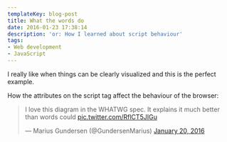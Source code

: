 ```yaml
---
templateKey: blog-post
title: What the words do
date: 2016-01-23 17:38:14
description: 'or: How I learned about script behaviour'
tags:
- Web development
- JavaScript
---
```


I really like when things can be clearly visualized and this is the perfect example.

How the attributes on the script tag affect the behaviour of the browser:

<blockquote class="twitter-tweet" data-lang="en"><p lang="en" dir="ltr">I love this diagram in the WHATWG spec. It explains it much better than words could <a href="https://t.co/RflCT5JIGu">pic.twitter.com/RflCT5JIGu</a></p>&mdash; Marius Gundersen (@GundersenMarius) <a href="https://twitter.com/GundersenMarius/status/689905115269054465">January 20, 2016</a></blockquote>
<script async src="//platform.twitter.com/widgets.js" charset="utf-8"></script>
